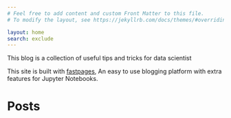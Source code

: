 ```yaml
---
# Feel free to add content and custom Front Matter to this file.
# To modify the layout, see https://jekyllrb.com/docs/themes/#overriding-theme-defaults

layout: home
search: exclude
---
```


This blog is a collection of useful tips and tricks for data scientist         





This site is built with [fastpages](https://github.com/fastai/fastpages), An easy to use blogging platform with extra features for Jupyter Notebooks. 



# Posts